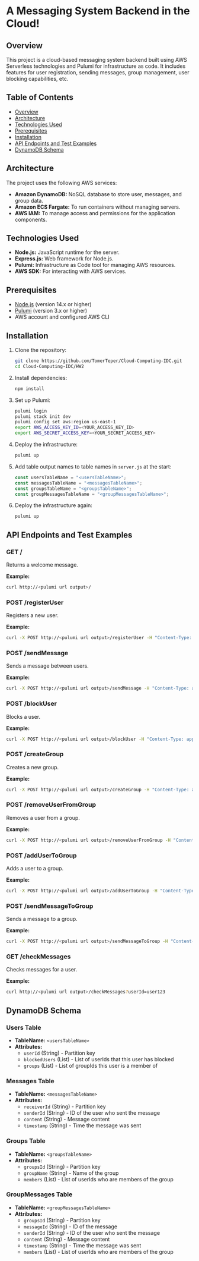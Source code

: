
# A Messaging System Backend in the Cloud!

## Overview
This project is a cloud-based messaging system backend built using AWS Serverless technologies and Pulumi for infrastructure as code. It includes features for user registration, sending messages, group management, user blocking capabilities, etc.

## Table of Contents
- [Overview](#overview)
- [Architecture](#architecture)
- [Technologies Used](#technologies-used)
- [Prerequisites](#prerequisites)
- [Installation](#installation)
- [API Endpoints and Test Examples](#api-endpoints-and-test-examples)
- [DynamoDB Schema](#dynamodb-schema)

## Architecture
The project uses the following AWS services:
- **Amazon DynamoDB:** NoSQL database to store user, messages, and group data.
- **Amazon ECS Fargate:** To run containers without managing servers.
- **AWS IAM:** To manage access and permissions for the application components.

## Technologies Used
- **Node.js:** JavaScript runtime for the server.
- **Express.js:** Web framework for Node.js.
- **Pulumi:** Infrastructure as Code tool for managing AWS resources.
- **AWS SDK:** For interacting with AWS services.

## Prerequisites
- [Node.js](https://nodejs.org/) (version 14.x or higher)
- [Pulumi](https://www.pulumi.com/) (version 3.x or higher)
- AWS account and configured AWS CLI

## Installation
1. Clone the repository:
    ```sh
    git clone https://github.com/TomerTeper/Cloud-Computing-IDC.git
    cd Cloud-Computing-IDC/HW2
    ```

2. Install dependencies:
    ```sh
    npm install
    ```

3. Set up Pulumi:
    ```sh
    pulumi login
    pulumi stack init dev
    pulumi config set aws:region us-east-1
    export AWS_ACCESS_KEY_ID=<YOUR_ACCESS_KEY_ID>
    export AWS_SECRET_ACCESS_KEY=<YOUR_SECRET_ACCESS_KEY>
    ```

4. Deploy the infrastructure:
    ```sh
    pulumi up
    ```

5. Add table output names to table names in `server.js` at the start:
    ```js
    const usersTableName = "<usersTableName>";
    const messagesTableName = "<messagesTableName>";
    const groupsTableName = "<groupsTableName>";
    const groupMessagesTableName = "<groupMessagesTableName>";
    ```

6. Deploy the infrastructure again:
    ```sh
    pulumi up
    ```

## API Endpoints and Test Examples

### GET /
Returns a welcome message.

**Example:**
```sh
curl http://<pulumi url output>/
```

### POST /registerUser
Registers a new user.

**Example:**
```sh
curl -X POST http://<pulumi url output>/registerUser -H "Content-Type: application/json" -d '{"id": "user123"}'
```

### POST /sendMessage
Sends a message between users.

**Example:**
```sh
curl -X POST http://<pulumi url output>/sendMessage -H "Content-Type: application/json" -d '{"senderId": "user123", "receiverId": "user456", "content": "Hello!"}'
```

### POST /blockUser
Blocks a user.

**Example:**
```sh
curl -X POST http://<pulumi url output>/blockUser -H "Content-Type: application/json" -d '{"userId": "user123", "blockUserId": "user456"}'
```

### POST /createGroup
Creates a new group.

**Example:**
```sh
curl -X POST http://<pulumi url output>/createGroup -H "Content-Type: application/json" -d '{"groupName": "Group1", "members": ["user123", "user456"]}'
```

### POST /removeUserFromGroup
Removes a user from a group.

**Example:**
```sh
curl -X POST http://<pulumi url output>/removeUserFromGroup -H "Content-Type: application/json" -d '{"groupsId": "group123", "userId": "user456"}'
```

### POST /addUserToGroup
Adds a user to a group.

**Example:**
```sh
curl -X POST http://<pulumi url output>/addUserToGroup -H "Content-Type: application/json" -d '{"groupsId": "group123", "userId": "user789"}'
```

### POST /sendMessageToGroup
Sends a message to a group.

**Example:**
```sh
curl -X POST http://<pulumi url output>/sendMessageToGroup -H "Content-Type: application/json" -d '{"groupsId": "group123", "senderId": "user123", "content": "Hello Group!"}'
```

### GET /checkMessages
Checks messages for a user.

**Example:**
```sh
curl http://<pulumi url output>/checkMessages?userId=user123
```

## DynamoDB Schema

### Users Table
- **TableName:** `<usersTableName>`
- **Attributes:**
  - `userId` (String) - Partition key
  - `blockedUsers` (List) - List of userIds that this user has blocked
  - `groups` (List) - List of groupIds this user is a member of

### Messages Table
- **TableName:** `<messagesTableName>`
- **Attributes:**
  - `receiverId` (String) - Partition key
  - `senderId` (String) - ID of the user who sent the message
  - `content` (String) - Message content
  - `timestamp` (String) - Time the message was sent

### Groups Table
- **TableName:** `<groupsTableName>`
- **Attributes:**
  - `groupsId` (String) - Partition key
  - `groupName` (String) - Name of the group
  - `members` (List) - List of userIds who are members of the group

### GroupMessages Table
- **TableName:** `<groupMessagesTableName>`
- **Attributes:**
  - `groupsId` (String) - Partition key
  - `messageId` (String) - ID of the message
  - `senderId` (String) - ID of the user who sent the message
  - `content` (String) - Message content
  - `timestamp` (String) - Time the message was sent
  - `members` (List) - List of userIds who are members of the group
